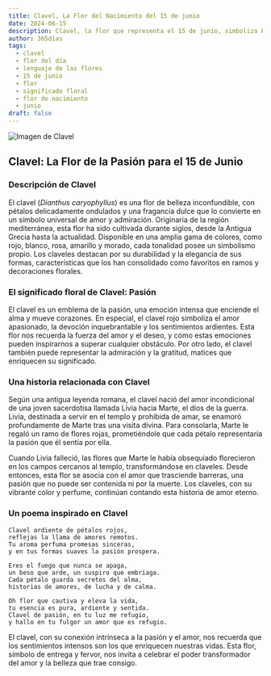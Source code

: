 ```yaml
---
title: Clavel, La Flor del Nacimiento del 15 de junio
date: 2024-06-15
description: Clavel, la flor que representa el 15 de junio, simboliza Pasión. Descubre su fascinante historia, significado en el lenguaje de las flores y una poesía que celebra su belleza.
author: 365días
tags:
  - clavel
  - flor del día
  - lenguaje de las flores
  - 15 de junio
  - flor
  - significado floral
  - flor de nacimiento
  - junio
draft: false
---
```


![Imagen de Clavel](https://cdn.pixabay.com/photo/2023/01/06/21/34/carnation-7702161_640.jpg#center)


## Clavel: La Flor de la Pasión para el 15 de Junio

### Descripción de Clavel

El clavel (_Dianthus caryophyllus_) es una flor de belleza inconfundible, con pétalos delicadamente ondulados y una fragancia dulce que lo convierte en un símbolo universal de amor y admiración. Originaria de la región mediterránea, esta flor ha sido cultivada durante siglos, desde la Antigua Grecia hasta la actualidad. Disponible en una amplia gama de colores, como rojo, blanco, rosa, amarillo y morado, cada tonalidad posee un simbolismo propio. Los claveles destacan por su durabilidad y la elegancia de sus formas, características que los han consolidado como favoritos en ramos y decoraciones florales.

### El significado floral de Clavel: Pasión

El clavel es un emblema de la pasión, una emoción intensa que enciende el alma y mueve corazones. En especial, el clavel rojo simboliza el amor apasionado, la devoción inquebrantable y los sentimientos ardientes. Esta flor nos recuerda la fuerza del amor y el deseo, y cómo estas emociones pueden inspirarnos a superar cualquier obstáculo. Por otro lado, el clavel también puede representar la admiración y la gratitud, matices que enriquecen su significado.

### Una historia relacionada con Clavel

Según una antigua leyenda romana, el clavel nació del amor incondicional de una joven sacerdotisa llamada Livia hacia Marte, el dios de la guerra. Livia, destinada a servir en el templo y prohibida de amar, se enamoró profundamente de Marte tras una visita divina. Para consolarla, Marte le regaló un ramo de flores rojas, prometiéndole que cada pétalo representaría la pasión que él sentía por ella.

Cuando Livia falleció, las flores que Marte le había obsequiado florecieron en los campos cercanos al templo, transformándose en claveles. Desde entonces, esta flor se asocia con el amor que trasciende barreras, una pasión que no puede ser contenida ni por la muerte. Los claveles, con su vibrante color y perfume, continúan contando esta historia de amor eterno.

### Un poema inspirado en Clavel

```
Clavel ardiente de pétalos rojos,  
reflejas la llama de amores remotos.  
Tu aroma perfuma promesas sinceras,  
y en tus formas suaves la pasión prospera.  

Eres el fuego que nunca se apaga,  
un beso que arde, un suspiro que embriaga.  
Cada pétalo guarda secretos del alma,  
historias de amores, de lucha y de calma.  

Oh flor que cautiva y eleva la vida,  
tu esencia es pura, ardiente y sentida.  
Clavel de pasión, en tu luz me refugio,  
y hallo en tu fulgor un amor que es refugio.  
```

El clavel, con su conexión intrínseca a la pasión y el amor, nos recuerda que los sentimientos intensos son los que enriquecen nuestras vidas. Esta flor, símbolo de entrega y fervor, nos invita a celebrar el poder transformador del amor y la belleza que trae consigo.